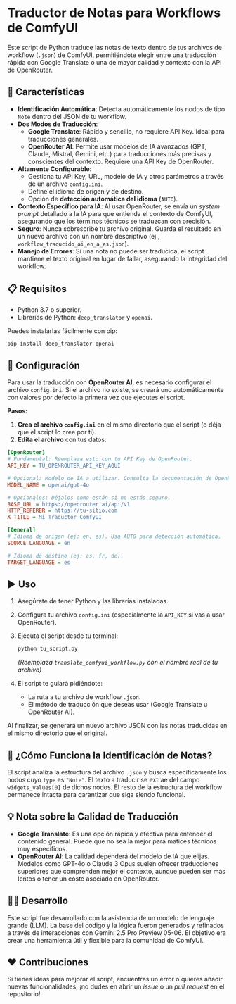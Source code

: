 # Traductor de Notas para Workflows de ComfyUI

Este script de Python traduce las notas de texto dentro de tus archivos de workflow (`.json`) de ComfyUI, permitiéndote elegir entre una traducción rápida con Google Translate o una de mayor calidad y contexto con la API de OpenRouter.

## 🚀 Características

* **Identificación Automática**: Detecta automáticamente los nodos de tipo `Note` dentro del JSON de tu workflow.
* **Dos Modos de Traducción**:
    * **Google Translate**: Rápido y sencillo, no requiere API Key. Ideal para traducciones generales.
    * **OpenRouter AI**: Permite usar modelos de IA avanzados (GPT, Claude, Mistral, Gemini, etc.) para traducciones más precisas y conscientes del contexto. Requiere una API Key de OpenRouter.
* **Altamente Configurable**:
    * Gestiona tu API Key, URL, modelo de IA y otros parámetros a través de un archivo `config.ini`.
    * Define el idioma de origen y de destino.
    * Opción de **detección automática del idioma** (`AUTO`).
* **Contexto Específico para IA**: Al usar OpenRouter, se envía un _system prompt_ detallado a la IA para que entienda el contexto de ComfyUI, asegurando que los términos técnicos se traduzcan con precisión.
* **Seguro**: Nunca sobrescribe tu archivo original. Guarda el resultado en un nuevo archivo con un nombre descriptivo (ej., `workflow_traducido_ai_en_a_es.json`).
* **Manejo de Errores**: Si una nota no puede ser traducida, el script mantiene el texto original en lugar de fallar, asegurando la integridad del workflow.

## 📋 Requisitos

* Python 3.7 o superior.
* Librerías de Python: `deep_translator` y `openai`.

Puedes instalarlas fácilmente con pip:
```bash
pip install deep_translator openai
```

## 🔧 Configuración

Para usar la traducción con **OpenRouter AI**, es necesario configurar el archivo `config.ini`. Si el archivo no existe, se creará uno automáticamente con valores por defecto la primera vez que ejecutes el script.

**Pasos:**

1.  **Crea el archivo `config.ini`** en el mismo directorio que el script (o déja que el script lo cree por ti).
2.  **Edita el archivo** con tus datos:

```ini
[OpenRouter]
# Fundamental: Reemplaza esto con tu API Key de OpenRouter.
API_KEY = TU_OPENROUTER_API_KEY_AQUI

# Opcional: Modelo de IA a utilizar. Consulta la documentación de OpenRouter para más modelos.
MODEL_NAME = openai/gpt-4o

# Opcionales: Déjalos como están si no estás seguro.
BASE_URL = https://openrouter.ai/api/v1
HTTP_REFERER = https://tu-sitio.com
X_TITLE = Mi Traductor ComfyUI

[General]
# Idioma de origen (ej: en, es). Usa AUTO para detección automática.
SOURCE_LANGUAGE = en

# Idioma de destino (ej: es, fr, de).
TARGET_LANGUAGE = es
```

## ▶️ Uso

1.  Asegúrate de tener Python y las librerías instaladas.
2.  Configura tu archivo `config.ini` (especialmente la `API_KEY` si vas a usar OpenRouter).
3.  Ejecuta el script desde tu terminal:

    ```bash
    python tu_script.py
    ```
    *(Reemplaza `translate_comfyui_workflow.py` con el nombre real de tu archivo)*

4.  El script te guiará pidiéndote:
    * La ruta a tu archivo de workflow `.json`.
    * El método de traducción que deseas usar (Google Translate u OpenRouter AI).

Al finalizar, se generará un nuevo archivo JSON con las notas traducidas en el mismo directorio que el original.

## 🧠 ¿Cómo Funciona la Identificación de Notas?

El script analiza la estructura del archivo `.json` y busca específicamente los nodos cuyo `type` es `"Note"`. El texto a traducir se extrae del campo `widgets_values[0]` de dichos nodos. El resto de la estructura del workflow permanece intacta para garantizar que siga siendo funcional.

## 💡 Nota sobre la Calidad de Traducción

* **Google Translate**: Es una opción rápida y efectiva para entender el contenido general. Puede que no sea la mejor para matices técnicos muy específicos.
* **OpenRouter AI**: La calidad dependerá del modelo de IA que elijas. Modelos como GPT-4o o Claude 3 Opus suelen ofrecer traducciones superiores que comprenden mejor el contexto, aunque pueden ser más lentos o tener un coste asociado en OpenRouter.

## 👨‍💻 Desarrollo

Este script fue desarrollado con la asistencia de un modelo de lenguaje grande (LLM). La base del código y la lógica fueron generados y refinados a través de interacciones con Gemini 2.5 Pro Preview 05-06. El objetivo era crear una herramienta útil y flexible para la comunidad de ComfyUI.

## ❤️ Contribuciones

Si tienes ideas para mejorar el script, encuentras un error o quieres añadir nuevas funcionalidades, ¡no dudes en abrir un *issue* o un *pull request* en el repositorio!
